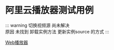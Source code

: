 # 阿里云播放器测试用例
<script  setup>
    import alyVideoPlay from "../../pages/Components/alyVideoPlay.vue"
    import BackTop from "../../pages/Components/common/BackTop.vue"
</script>

::: warning
 切换视频源  尚未解决  
 原因 未找到 卸载实例方法 更新实例source 的方式
:::

[ Web播放器 ](https://help.aliyun.com/zh/vod/developer-reference/apsaravideo-player-sdk-for-web/?spm=a2c4g.11186623.0.0.6694799bBJMPju)

<alyVideoPlay/>

<BackTop />
